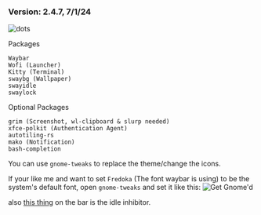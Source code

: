 ### Version: 2.4.7, 7/1/24
![dots](https://raw.githubusercontent.com/XandrCopyrighted/XandrCopyrighted/main/pictures%20for%20repos%2C%20i%20guess/dots.jpg)

Packages

    Waybar
    Wofi (Launcher)
    Kitty (Terminal)
    swaybg (Wallpaper)
    swayidle
    swaylock

Optional Packages

    grim (Screenshot, wl-clipboard & slurp needed)
    xfce-polkit (Authentication Agent)
    autotiling-rs
    mako (Notification)
    bash-completion

You can use `gnome-tweaks` to replace the theme/change the icons.

If your like me and want to set `Fredoka` (The font waybar is using) to be the system's default font, open `gnome-tweaks` and set it like this:
![Get Gnome'd](https://raw.githubusercontent.com/XandrCopyrighted/XandrCopyrighted/main/pictures%20for%20repos%2C%20i%20guess/dots_default_fonts.jpg)

also [this thing](https://raw.githubusercontent.com/XandrCopyrighted/XandrCopyrighted/main/pictures%20for%20repos%2C%20i%20guess/idle_inhibitor.jpg) on the bar is the idle inhibitor.
